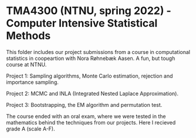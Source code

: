 # TMA4300 (NTNU, spring 2022) - Computer Intensive Statistical Methods

This folder includes our project submissions from a course in computational statistics in coopeartion with Nora Røhnebæk Aasen. A fun, but tough course at NTNU.

Project 1: Sampling algorithms, Monte Carlo estimation, rejection and importance sampling.

Project 2: MCMC and INLA (Integrated Nested Laplace Approximation).

Project 3: Bootstrapping, the EM algorithm and permutation test.

The course ended with an oral exam, where we were tested in the mathematics behind the techniques from our projects. Here I recieved grade A (scale A-F). 
